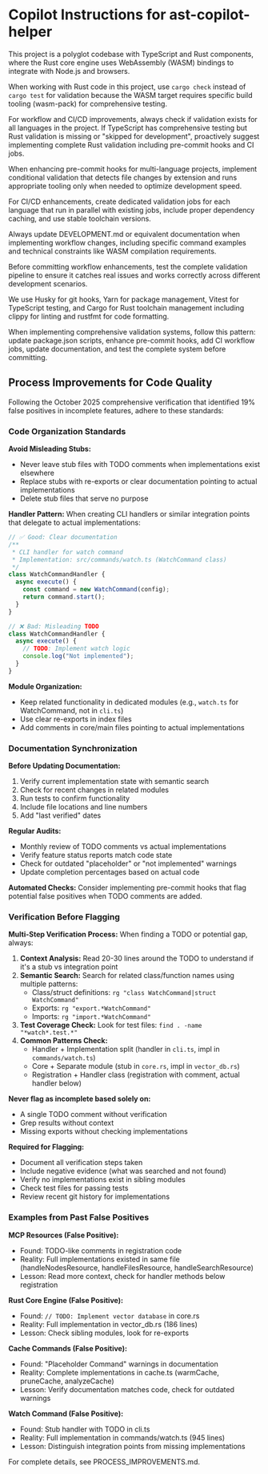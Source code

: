 # Copilot Instructions for ast-copilot-helper

This project is a polyglot codebase with TypeScript and Rust components, where the Rust core engine uses WebAssembly (WASM) bindings to integrate with Node.js and browsers.

When working with Rust code in this project, use `cargo check` instead of `cargo test` for validation because the WASM target requires specific build tooling (wasm-pack) for comprehensive testing.

For workflow and CI/CD improvements, always check if validation exists for all languages in the project. If TypeScript has comprehensive testing but Rust validation is missing or "skipped for development", proactively suggest implementing complete Rust validation including pre-commit hooks and CI jobs.

When enhancing pre-commit hooks for multi-language projects, implement conditional validation that detects file changes by extension and runs appropriate tooling only when needed to optimize development speed.

For CI/CD enhancements, create dedicated validation jobs for each language that run in parallel with existing jobs, include proper dependency caching, and use stable toolchain versions.

Always update DEVELOPMENT.md or equivalent documentation when implementing workflow changes, including specific command examples and technical constraints like WASM compilation requirements.

Before committing workflow enhancements, test the complete validation pipeline to ensure it catches real issues and works correctly across different development scenarios.

We use Husky for git hooks, Yarn for package management, Vitest for TypeScript testing, and Cargo for Rust toolchain management including clippy for linting and rustfmt for code formatting.

When implementing comprehensive validation systems, follow this pattern: update package.json scripts, enhance pre-commit hooks, add CI workflow jobs, update documentation, and test the complete system before committing.

## Process Improvements for Code Quality

Following the October 2025 comprehensive verification that identified 19% false positives in incomplete features, adhere to these standards:

### Code Organization Standards

**Avoid Misleading Stubs:**

- Never leave stub files with TODO comments when implementations exist elsewhere
- Replace stubs with re-exports or clear documentation pointing to actual implementations
- Delete stub files that serve no purpose

**Handler Pattern:**
When creating CLI handlers or similar integration points that delegate to actual implementations:

```typescript
// ✅ Good: Clear documentation
/**
 * CLI handler for watch command
 * Implementation: src/commands/watch.ts (WatchCommand class)
 */
class WatchCommandHandler {
  async execute() {
    const command = new WatchCommand(config);
    return command.start();
  }
}

// ❌ Bad: Misleading TODO
class WatchCommandHandler {
  async execute() {
    // TODO: Implement watch logic
    console.log("Not implemented");
  }
}
```

**Module Organization:**

- Keep related functionality in dedicated modules (e.g., `watch.ts` for WatchCommand, not in `cli.ts`)
- Use clear re-exports in index files
- Add comments in core/main files pointing to actual implementations

### Documentation Synchronization

**Before Updating Documentation:**

1. Verify current implementation state with semantic search
2. Check for recent changes in related modules
3. Run tests to confirm functionality
4. Include file locations and line numbers
5. Add "last verified" dates

**Regular Audits:**

- Monthly review of TODO comments vs actual implementations
- Verify feature status reports match code state
- Check for outdated "placeholder" or "not implemented" warnings
- Update completion percentages based on actual code

**Automated Checks:**
Consider implementing pre-commit hooks that flag potential false positives when TODO comments are added.

### Verification Before Flagging

**Multi-Step Verification Process:**
When finding a TODO or potential gap, always:

1. **Context Analysis:** Read 20-30 lines around the TODO to understand if it's a stub vs integration point
2. **Semantic Search:** Search for related class/function names using multiple patterns:
   - Class/struct definitions: `rg "class WatchCommand|struct WatchCommand"`
   - Exports: `rg "export.*WatchCommand"`
   - Imports: `rg "import.*WatchCommand"`
3. **Test Coverage Check:** Look for test files: `find . -name "*watch*.test.*"`
4. **Common Patterns Check:**
   - Handler + Implementation split (handler in `cli.ts`, impl in `commands/watch.ts`)
   - Core + Separate module (stub in `core.rs`, impl in `vector_db.rs`)
   - Registration + Handler class (registration with comment, actual handler below)

**Never flag as incomplete based solely on:**

- A single TODO comment without verification
- Grep results without context
- Missing exports without checking implementations

**Required for Flagging:**

- Document all verification steps taken
- Include negative evidence (what was searched and not found)
- Verify no implementations exist in sibling modules
- Check test files for passing tests
- Review recent git history for implementations

### Examples from Past False Positives

**MCP Resources (False Positive):**

- Found: TODO-like comments in registration code
- Reality: Full implementations existed in same file (handleNodesResource, handleFilesResource, handleSearchResource)
- Lesson: Read more context, check for handler methods below registration

**Rust Core Engine (False Positive):**

- Found: `// TODO: Implement vector database` in core.rs
- Reality: Full implementation in vector_db.rs (186 lines)
- Lesson: Check sibling modules, look for re-exports

**Cache Commands (False Positive):**

- Found: "Placeholder Command" warnings in documentation
- Reality: Complete implementations in cache.ts (warmCache, pruneCache, analyzeCache)
- Lesson: Verify documentation matches code, check for outdated warnings

**Watch Command (False Positive):**

- Found: Stub handler with TODO in cli.ts
- Reality: Full implementation in commands/watch.ts (945 lines)
- Lesson: Distinguish integration points from missing implementations

For complete details, see PROCESS_IMPROVEMENTS.md.

